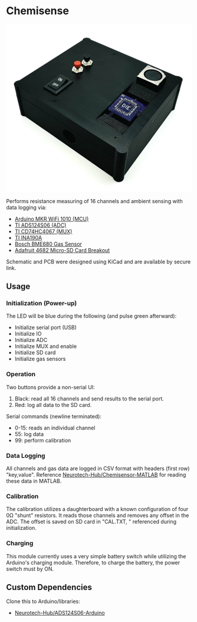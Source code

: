 # Chemisense
![Chemisense Module](Chemisense_v1_Module.jpg)

Performs resistance measuring of 16 channels and ambient sensing with data logging via:
- [Arduino MKR WiFi 1010 (MCU)](https://store-usa.arduino.cc/products/arduino-mkr-wifi-1010)
- [TI ADS124S06 (ADC)](https://www.ti.com/product/ADS124S06)
- [TI CD74HC4067 (MUX)](https://www.ti.com/product/CD74HC4067)
- [TI INA190A](https://www.ti.com/product/INA190)
- [Bosch BME680 Gas Sensor](https://www.bosch-sensortec.com/products/environmental-sensors/gas-sensors/bme680/)
- [Adafruit 4682 Micro-SD Card Breakout](https://www.digikey.com/en/products/detail/adafruit-industries-llc/4682/12822319)

Schematic and PCB were designed using KiCad and are available by secure link.

## Usage
### Initialization (Power-up)
The LED will be blue during the following (and pulse green afterward):
- Initialize serial port (USB)
- Initialize IO
- Initialize ADC
- Initialize MUX and enable
- Initialize SD card
- Initialize gas sensors

### Operation
Two buttons provide a non-serial UI:
1. Black: read all 16 channels and send results to the serial port.
2. Red: log all data to the SD card.

Serial commands (newline terminated):
- 0-15: reads an individual channel
- 55: log data
- 99: perform calibration

### Data Logging
All channels and gas data are logged in CSV format with headers (first row) "key,value". Reference [Neurotech-Hub/Chemisensor-MATLAB](https://github.com/Neurotech-Hub/Chemisensor-MATLAB) for reading these data in MATLAB.

### Calibration
The calibration utilizes a daughterboard with a known configuration of four 0Ω "shunt" resistors. It reads those channels and removes any offset in the ADC. The offset is saved on SD card in "CAL.TXT, " referenced during initialization.

### Charging
This module currently uses a very simple battery switch while utilizing the Arduino's charging module. Therefore, to charge the battery, the power switch must by ON.

## Custom Dependencies
Clone this to Arduino/libraries:
- [Neurotech-Hub/ADS124S06-Arduino](https://github.com/Neurotech-Hub/ADS124S06-Arduino)
